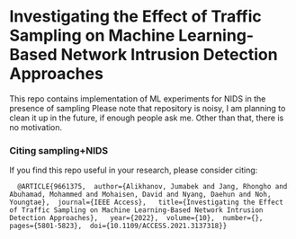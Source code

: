 # Investigating the Effect of Traffic Sampling on Machine Learning-Based Network Intrusion Detection Approaches

This repo contains implementation of ML experiments for NIDS in the presence of sampling 
Please note that repository is noisy, I am planning to clean it up in the future, if enough people ask me. Other than that, there is no motivation.

### Citing sampling+NIDS

If you find this repo useful in your research, please consider citing:
```
  @ARTICLE{9661375,  author={Alikhanov, Jumabek and Jang, Rhongho and Abuhamad, Mohammed and Mohaisen, David and Nyang, Daehun and Noh, Youngtae},  journal={IEEE Access},   title={Investigating the Effect of Traffic Sampling on Machine Learning-Based Network Intrusion Detection Approaches},   year={2022},  volume={10},  number={},  pages={5801-5823},  doi={10.1109/ACCESS.2021.3137318}}
```
